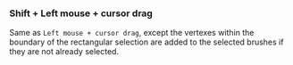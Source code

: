 ### Shift + Left mouse + cursor drag
Same as `Left mouse + cursor drag`, except the vertexes within the boundary of the rectangular selection are added to the selected brushes if they are not already selected.
